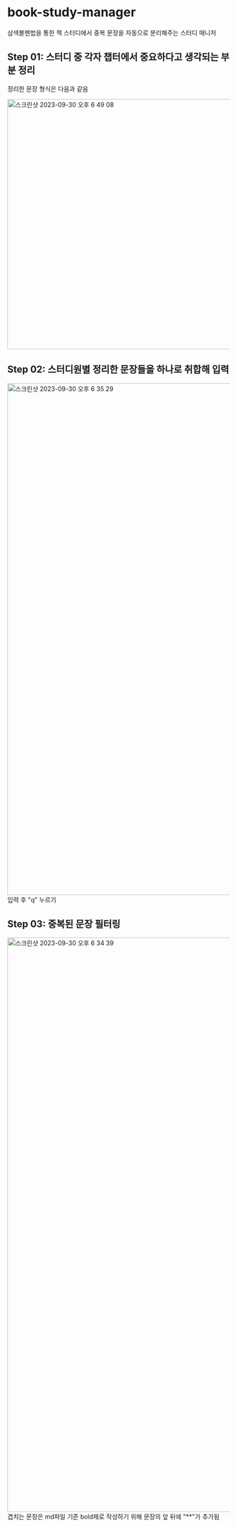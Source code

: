 # book-study-manager
삼색볼펜법을 통한 책 스터디에서 중복 문장을 자동으로 분리해주는 스터디 매니저

## Step 01: 스터디 중 각자 챕터에서 중요하다고 생각되는 부분 정리
정리한 문장 형식은 다음과 같음

<img width="567" alt="스크린샷 2023-09-30 오후 6 49 08" src="https://github.com/Gopistol/book-study-manager/assets/104254012/080da006-62ec-47fd-b32a-c1fc9469816a">

## Step 02: 스터디원별 정리한 문장들을 하나로 취합해 입력
<img width="1160" alt="스크린샷 2023-09-30 오후 6 35 29" src="https://github.com/Gopistol/book-study-manager/assets/104254012/8f5c1ac7-ae28-4f07-b856-206ac7d18f73">
입력 후 "q" 누르기

## Step 03: 중복된 문장 필터링

<img width="1302" alt="스크린샷 2023-09-30 오후 6 34 39" src="https://github.com/Gopistol/book-study-manager/assets/104254012/bfd31007-b6e0-44ec-82c2-498ca00d8b55">
겹치는 문장은 md파일 기준 bold체로 작성하기 위해 문장의 앞 뒤에 "**"가 추가됨
